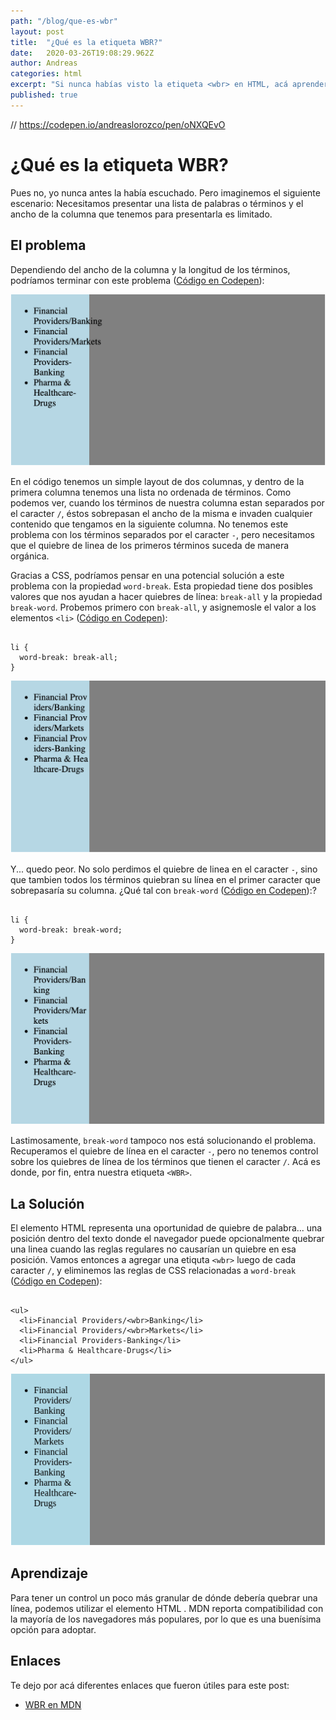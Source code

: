 ```yaml
---
path: "/blog/que-es-wbr"
layout: post
title:  "¿Qué es la etiqueta WBR?"
date:   2020-03-26T19:08:29.962Z
author: Andreas
categories: html
excerpt: "Si nunca habías visto la etiqueta <wbr> en HTML, acá aprenderás sobre ella..."
published: true
---
```


// https://codepen.io/andreaslorozco/pen/oNXQEvO

# ¿Qué es la etiqueta WBR?

Pues no, yo nunca antes la había escuchado. Pero imaginemos el siguiente escenario: Necesitamos presentar una lista de palabras o términos y el ancho de la columna que tenemos para presentarla es limitado.

## El problema

Dependiendo del ancho de la columna y la longitud de los términos, podríamos terminar con este problema ([Código en Codepen](https://codepen.io/andreaslorozco/pen/oNXQEvO)):

![The-Problem](./the-problem.png)


En el código tenemos un simple layout de dos columnas, y dentro de la primera columna tenemos una lista no ordenada de términos. Como podemos ver, cuando los términos de nuestra columna estan separados por el caracter `/`, éstos sobrepasan el ancho de la misma e invaden cualquier contenido que tengamos en la siguiente columna. No tenemos este problema con los términos separados por el caracter `-`, pero necesitamos que el quiebre de linea de los primeros términos suceda de manera orgánica.

Gracias a CSS, podríamos pensar en una potencial solución a este problema con la propiedad `word-break`. Esta propiedad tiene dos posibles valores que nos ayudan a hacer quiebres de línea: `break-all` y la propiedad `break-word`. Probemos primero con `break-all`, y asignemosle el valor a los elementos `<li>` ([Código en Codepen](https://codepen.io/andreaslorozco/pen/dyoEyoQ)):  

```css{numberLines: true}

li {
  word-break: break-all;
}
``` 

![ejemplo con break all](./break-all.png)

Y... quedo peor. No solo perdimos el quiebre de linea en el caracter `-`, sino que tambien todos los términos quiebran su línea en el primer caracter que sobrepasaría su columna. ¿Qué tal con `break-word`  ([Código en Codepen](https://codepen.io/andreaslorozco/pen/mdJYdwb)):?

```css{numberLines: true}

li {
  word-break: break-word;
}
``` 

![ejemplo con break word](./break-word.png)

Lastimosamente, `break-word` tampoco nos está solucionando el problema. Recuperamos el quiebre de línea en el caracter  `-`, pero no tenemos control sobre los quiebres de línea de los términos que tienen el caracter `/`. Acá es donde, por fin, entra nuestra etiqueta `<WBR>`.

## La Solución

El elemento HTML <wbr> representa una oportunidad de quiebre de palabra... una posición dentro del texto donde el navegador puede opcionalmente quebrar una linea cuando las reglas regulares no causarían un quiebre en esa posición. Vamos entonces a agregar una etiquta `<wbr>` luego de cada caracter `/`, y eliminemos las reglas de CSS relacionadas a `word-break` ([Código en Codepen](https://codepen.io/andreaslorozco/pen/BaNXmde)):


```html{numberLines: true}

<ul>
  <li>Financial Providers/<wbr>Banking</li>
  <li>Financial Providers/<wbr>Markets</li>
  <li>Financial Providers-Banking</li>
  <li>Pharma & Healthcare-Drugs</li>
</ul>
``` 

![ejemplo con wbr](./wbr.png)


## Aprendizaje

Para tener un control un poco más granular de dónde debería quebrar una línea, podemos utilizar el elemento HTML <wbr>. MDN reporta compatibilidad con la mayoría de los navegadores más populares, por lo que es una buenísima opción para adoptar.


##  Enlaces

Te dejo por acá diferentes enlaces que fueron útiles para este post:

*  [WBR en MDN](https://developer.mozilla.org/es/docs/Web/HTML/Elemento/wbr)